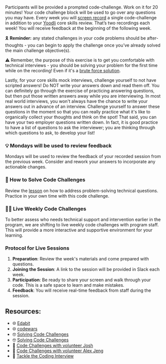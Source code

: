 Participants will be provided a prompted code-challenge. Work on it for 20 minutes! Your code challenge block will be used to go over any questions you may have. Every week you will [screen record](https://docs.google.com/document/d/1LWUXCqAlOBhyhp5Mg5bkB-78O64tPztU5miDOMQ_unM/edit?usp=sharing) a single code-challenge in addition to your [Yoodli](https://yoodli.ai/) core skills review. That’s two recordings each week! You will receive feedback at the beginning of the following week.

🎗️ **Reminder:** any stated challenges in your code problems should be after-thoughts - you can begin to apply the challenge once you’ve already solved the main challenge objective(s).

⚠️ Remember, the purpose of this exercise is to get you comfortable with technical interviews - you should be solving your problem for the first time while on the recording! Even if it's a [brute force solution](https://www.geeksforgeeks.org/brute-force-approach-and-its-pros-and-cons/).

Lastly, for your core skills mock interviews, challenge yourself to not have scripted answers! Do NOT write your answers down and read them off. You can definitely go through the exercise of practicing answering questions, but then put those written answers away while you are interviewing. In most real world interviews, you won't always have the chance to write your answers out in advance of an interview. Challenge yourself to answer these questions in the moment so that you can really practice what it's like to organically collect your thoughts and think on the spot! That said, you can have your two employer questions written down. In fact, it is good practice to have a list of questions to ask the interviewer; you are thinking through which questions to ask, to develop your list!

### 💡 Mondays will be used to review feedback

Mondays will be used to review the feedback of your recorded session from the previous week. Consider and rework your answers to incorporate any actionable changes.

### 🧠 How to Solve Code Challenges

Review the [lesson](https://github.com/Techtonica/curriculum/blob/main/solving-coding-challenges/solving-coding-challenges.md) on how to address problem-solving technical questions. Practice in your own time with this code challenge.

### 🧑‍💻 Live Weekly Code Challenges

To better assess who needs technical support and intervention earlier in the program, we are shifting to live weekly code challenges with program staff. This will provide a more interactive and supportive environment for your learning.

### Protocol for Live Sessions

1.  **Preparation**: Review the week's materials and come prepared with questions.
2.  **Joining the Session**: A link to the session will be provided in Slack each week.
3.  **Participation**: Be ready to share your screen and walk through your code. This is a safe space to learn and make mistakes.
4.  **Feedback**: You will receive real-time feedback from staff during the session.

## Resources:

- 🌐 [Edabit](https://edabit.com/challenges)
- 🌐 [codewars](https://www.codewars.com/)
- 🤓 [Solving Code Challenges](https://github.com/Techtonica/curriculum/blob/main/solving-coding-challenges/solving-coding-challenges.md)
- 🤓 [Solving Code Challenges](https://github.com/Techtonica/curriculum/blob/main/solving-coding-challenges/solving-coding-challenges.md)
- 🎦 [Code Challenges with volunteer Josh](https://www.dropbox.com/s/melhqq8j1gwvl1z/video1849801289.mp4?dl=0)
- 🎦 [Code Challenges with volunteer Alex Jeng](https://www.dropbox.com/s/se02tu2yabmfks8/video1691407495.mp4?dl=0)
- 🎦 [Tackle the Coding Interview](https://www.dropbox.com/s/nb34vrf0tb99goi/video1554065253.mp4?dl=0)
